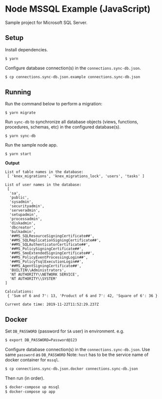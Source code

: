 # Node MSSQL Example (JavaScript)

Sample project for Microsoft SQL Server.

## Setup

Install dependencies.

```bash
$ yarn
```

Configure database connection(s) in the `connections.sync-db.json`.

```bash
$ cp connections.sync-db.json.example connections.sync-db.json
```

## Running

Run the command below to perform a migration:
```
$ yarn migrate
```

Run `sync-db` to synchronize all database objects (views, functions, procedures, schemas, etc) in the configured database(s).

```
$ yarn sync-db
```

Run the sample node app.

```
$ yarn start
```

**Output**

```
List of table names in the database:
 [ 'knex_migrations', 'knex_migrations_lock', 'users', 'tasks' ]

List of user names in the database:
 [
  'sa',
  'public',
  'sysadmin',
  'securityadmin',
  'serveradmin',
  'setupadmin',
  'processadmin',
  'diskadmin',
  'dbcreator',
  'bulkadmin',
  '##MS_SQLResourceSigningCertificate##',
  '##MS_SQLReplicationSigningCertificate##',
  '##MS_SQLAuthenticatorCertificate##',
  '##MS_PolicySigningCertificate##',
  '##MS_SmoExtendedSigningCertificate##',
  '##MS_PolicyEventProcessingLogin##',
  '##MS_PolicyTsqlExecutionLogin##',
  '##MS_AgentSigningCertificate##',
  'BUILTIN\\Administrators',
  'NT AUTHORITY\\NETWORK SERVICE',
  'NT AUTHORITY\\SYSTEM'
]

Calculations:
 { 'Sum of 6 and 7': 13, 'Product of 6 and 7': 42, 'Square of 6': 36 }

Current date time: 2019-11-22T11:52:29.237Z
```

## Docker

Set `DB_PASSWORD` (password for `SA` user) in environment. e.g.

```bash
$ export DB_PASSWORD=Password@123
```

Configure database connection(s) in the `connections.sync-db.json`. Use same `password` as `DB_PASSWORD`
Note: `host` has to be the service name of docker container for `mssql`.

```bash
$ cp connections.sync-db.json.docker connections.sync-db.json
```

Then run (in order).

```bash
$ docker-compose up mssql
$ docker-compose up app
```
